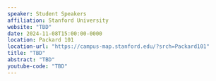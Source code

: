```yaml
---
speaker: Student Speakers
affiliation: Stanford University
website: "TBD"
date: 2024-11-08T15:00:00-0000
location: Packard 101
location-url: "https://campus-map.stanford.edu/?srch=Packard101"
title: "TBD"
abstract: "TBD"
youtube-code: "TBD"
---
```

